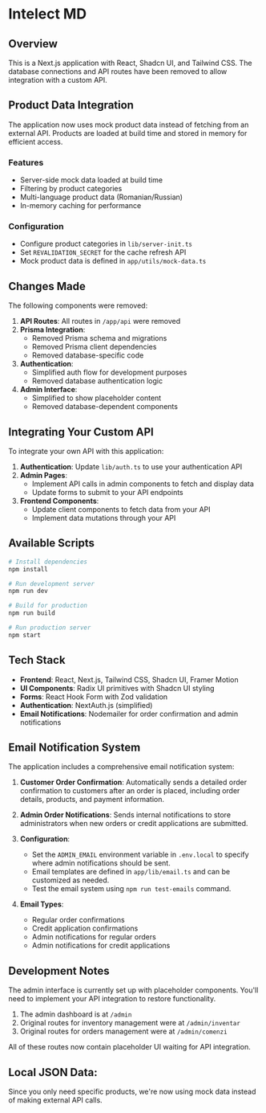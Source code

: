 # Intelect MD

## Overview

This is a Next.js application with React, Shadcn UI, and Tailwind CSS. The database connections and API routes have been removed to allow integration with a custom API.

## Product Data Integration

The application now uses mock product data instead of fetching from an external API. Products are loaded at build time and stored in memory for efficient access.

### Features

- Server-side mock data loaded at build time
- Filtering by product categories
- Multi-language product data (Romanian/Russian)
- In-memory caching for performance

### Configuration

- Configure product categories in `lib/server-init.ts`
- Set `REVALIDATION_SECRET` for the cache refresh API
- Mock product data is defined in `app/utils/mock-data.ts`

## Changes Made

The following components were removed:

1. **API Routes**: All routes in `/app/api` were removed
2. **Prisma Integration**:
   - Removed Prisma schema and migrations
   - Removed Prisma client dependencies
   - Removed database-specific code
3. **Authentication**:
   - Simplified auth flow for development purposes
   - Removed database authentication logic
4. **Admin Interface**:
   - Simplified to show placeholder content
   - Removed database-dependent components

## Integrating Your Custom API

To integrate your own API with this application:

1. **Authentication**: Update `lib/auth.ts` to use your authentication API
2. **Admin Pages**:
   - Implement API calls in admin components to fetch and display data
   - Update forms to submit to your API endpoints
3. **Frontend Components**:
   - Update client components to fetch data from your API
   - Implement data mutations through your API

## Available Scripts

```bash
# Install dependencies
npm install

# Run development server
npm run dev

# Build for production
npm run build

# Run production server
npm start
```

## Tech Stack

- **Frontend**: React, Next.js, Tailwind CSS, Shadcn UI, Framer Motion
- **UI Components**: Radix UI primitives with Shadcn UI styling
- **Forms**: React Hook Form with Zod validation
- **Authentication**: NextAuth.js (simplified)
- **Email Notifications**: Nodemailer for order confirmation and admin notifications

## Email Notification System

The application includes a comprehensive email notification system:

1. **Customer Order Confirmation**: Automatically sends a detailed order confirmation to customers
   after an order is placed, including order details, products, and payment information.

2. **Admin Order Notifications**: Sends internal notifications to store administrators when new
   orders or credit applications are submitted.

3. **Configuration**:
   - Set the `ADMIN_EMAIL` environment variable in `.env.local` to specify where admin notifications should be sent.
   - Email templates are defined in `app/lib/email.ts` and can be customized as needed.
   - Test the email system using `npm run test-emails` command.

4. **Email Types**:
   - Regular order confirmations
   - Credit application confirmations
   - Admin notifications for regular orders
   - Admin notifications for credit applications

## Development Notes

The admin interface is currently set up with placeholder components. You'll need to implement your API integration to restore functionality.

1. The admin dashboard is at `/admin`
2. Original routes for inventory management were at `/admin/inventar`
3. Original routes for orders management were at `/admin/comenzi`

All of these routes now contain placeholder UI waiting for API integration.









##  Local JSON Data:
Since you only need specific products, we're now using mock data instead of making external API calls.
